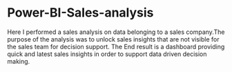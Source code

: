 # Power-BI-Sales-analysis
 Here I performed a sales analysis on data belonging to a sales company.The purpose of the analysis was to unlock sales insights that are not visible for the sales team for decision support. The End result is a dashboard providing quick and latest sales insights in order to support data driven decision making.
